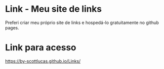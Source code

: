 # Link - Meu site de links
Preferi criar meu próprio site de links e hospedá-lo gratuitamente no github pages.

# Link para acesso

https://by-scottlucas.github.io/Links/
